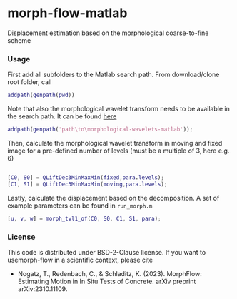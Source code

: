 # morph-flow-matlab

Displacement estimation based on the morphological coarse-to-fine scheme

### Usage

First add all subfolders to the Matlab search path. From download/clone root folder, call 
```matlab
addpath(genpath(pwd))
```
Note that also the morphological wavelet transform needs to be available in the search path. It can be found [here](https://github.com/TessaNogatz/morphological-wavelets-matlab)
```matlab
addpath(genpath('path\to\morphological-wavelets-matlab'));
```

Then, calculate the morphological wavelet transform in moving and fixed image for a pre-defined number of levels (must be a multiple of 3, here e.g. 6)
```matlab

[C0, S0] = QLiftDec3MinMaxMin(fixed,para.levels);
[C1, S1] = QLiftDec3MinMaxMin(moving,para.levels);
```

Lastly, calculate the displacement based on the decomposition. A set of example parameters can be found in ```run_morph.m```

```matlab    
[u, v, w] = morph_tvl1_of(C0, S0, C1, S1, para);
```

### License

This code is distributed under BSD-2-Clause license. If you want to usemorph-flow in a scientific context, please cite
<ul>
 <li> Nogatz, T., Redenbach, C., & Schladitz, K. (2023). MorphFlow: Estimating Motion in In Situ Tests of Concrete. arXiv preprint arXiv:2310.11109. </li>
</ul>

